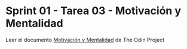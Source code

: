 # Sprint 01 - Tarea 03 - Motivación y Mentalidad

Leer el documento [Motivación y Mentalidad](https://www-theodinproject-com.translate.goog/lessons/foundations-motivation-and-mindset?_x_tr_sl=en&_x_tr_tl=es&_x_tr_hl=es-419&_x_tr_pto=wapp) de The Odin Project